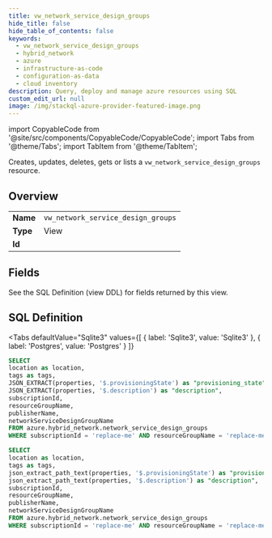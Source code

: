 ```yaml
--- 
title: vw_network_service_design_groups
hide_title: false
hide_table_of_contents: false
keywords:
  - vw_network_service_design_groups
  - hybrid_network
  - azure
  - infrastructure-as-code
  - configuration-as-data
  - cloud inventory
description: Query, deploy and manage azure resources using SQL
custom_edit_url: null
image: /img/stackql-azure-provider-featured-image.png
---
```


import CopyableCode from '@site/src/components/CopyableCode/CopyableCode';
import Tabs from '@theme/Tabs';
import TabItem from '@theme/TabItem';

Creates, updates, deletes, gets or lists a <code>vw_network_service_design_groups</code> resource.

## Overview
<table><tbody>
<tr><td><b>Name</b></td><td><code>vw_network_service_design_groups</code></td></tr>
<tr><td><b>Type</b></td><td>View</td></tr>
<tr><td><b>Id</b></td><td><CopyableCode code="azure.hybrid_network.vw_network_service_design_groups" /></td></tr>
</tbody></table>

## Fields

See the SQL Definition (view DDL) for fields returned by this view.

## SQL Definition

<Tabs
defaultValue="Sqlite3"
values={[
{ label: 'Sqlite3', value: 'Sqlite3' },
{ label: 'Postgres', value: 'Postgres' }
]}
>
<TabItem value="Sqlite3">

```sql
SELECT
location as location,
tags as tags,
JSON_EXTRACT(properties, '$.provisioningState') as "provisioning_state",
JSON_EXTRACT(properties, '$.description') as "description",
subscriptionId,
resourceGroupName,
publisherName,
networkServiceDesignGroupName
FROM azure.hybrid_network.network_service_design_groups
WHERE subscriptionId = 'replace-me' AND resourceGroupName = 'replace-me' AND publisherName = 'replace-me';
```

</TabItem>
<TabItem value="Postgres">

```sql
SELECT
location as location,
tags as tags,
json_extract_path_text(properties, '$.provisioningState') as "provisioning_state",
json_extract_path_text(properties, '$.description') as "description",
subscriptionId,
resourceGroupName,
publisherName,
networkServiceDesignGroupName
FROM azure.hybrid_network.network_service_design_groups
WHERE subscriptionId = 'replace-me' AND resourceGroupName = 'replace-me' AND publisherName = 'replace-me';
```

</TabItem>
</Tabs>
